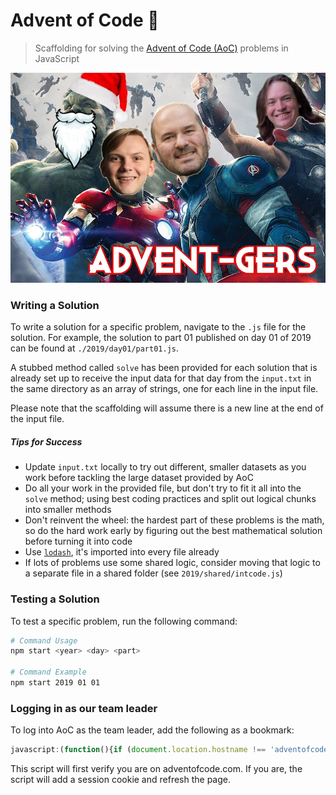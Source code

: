 # Advent of Code 🎄

> Scaffolding for solving the [Advent of Code (AoC)](https://adventofcode.com) problems in JavaScript

![Advent-gers](./advent-gers.jpg)

### Writing a Solution

To write a solution for a specific problem, navigate to the `.js` file for the solution. For example, the solution to part 01 published on day 01 of 2019 can be found at `./2019/day01/part01.js`.

A stubbed method called `solve` has been provided for each solution that is already set up to receive the input data for that day from the `input.txt` in the same directory as an array of strings, one for each line in the input file.

Please note that the scaffolding will assume there is a new line at the end of the input file.

##### Tips for Success

* Update `input.txt` locally to try out different, smaller datasets as you work before tackling the large dataset provided by AoC
* Do all your work in the provided file, but don't try to fit it all into the `solve` method; using best coding practices and split out logical chunks into smaller methods
* Don't reinvent the wheel: the hardest part of these problems is the math, so do the hard work early by figuring out the best mathematical solution before turning it into code
* Use [`lodash`](https://lodash.com/docs/4.17.15), it's imported into every file already
* If lots of problems use some shared logic, consider moving that logic to a separate file in a shared folder (see `2019/shared/intcode.js`)

### Testing a Solution

To test a specific problem, run the following command:

```bash
# Command Usage
npm start <year> <day> <part>

# Command Example
npm start 2019 01 01
```

### Logging in as our team leader

To log into AoC as the team leader, add the following as a bookmark:

```javascript
javascript:(function(){if (document.location.hostname !== 'adventofcode.com') {alert('Go to adventofcode.com first');} else {document.cookie = 'session=TBD2021'; window.location.reload();}})()
```

This script will first verify you are on adventofcode.com. If you are, the script will add a session cookie and refresh the page.
